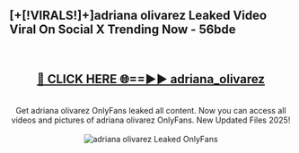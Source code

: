 <h2>[+[!VIRALS!]+]adriana olivarez Leaked Video Viral On Social X Trending Now - 56bde</h2>
<br>
<div align="center">
<h2><a href="https://libra.edu.pl?adriana_olivarez" rel="nofollow">🔴 CLICK HERE 🌐==►► adriana_olivarez</a></h2>
<br>
Get adriana olivarez OnlyFans leaked all content. Now you can access all videos and pictures of adriana olivarez OnlyFans. New Updated Files 2025!
<br>
<br>
<a href="https://libra.edu.pl?adriana_olivarez" rel="nofollow" data-target="animated-image.originalLink"><img src="https://i.ibb.co.com/WyWwxjT/player-gif2.gif" alt="adriana olivarez Leaked OnlyFans" style="max-width: 100%; display: inline-block;" data-target="animated-image.originalImage"></a>
</div>
<br>